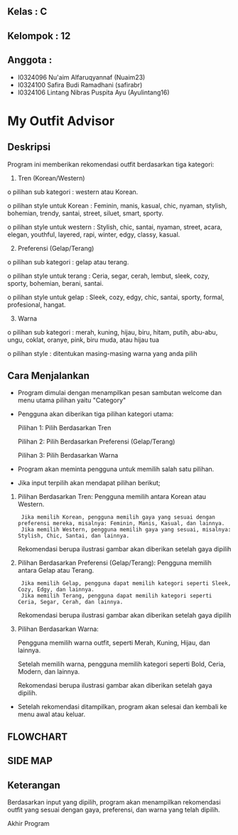 ## Kelas        : C
## Kelompok     : 12
## Anggota      :
- I0324096      Nu'aim Alfaruqyannaf        (Nuaim23)
- I0324100      Safira Budi Ramadhani       (safirabr)
- I0324106      Lintang Nibras Puspita Ayu  (Ayulintang16) 

# My Outfit Advisor

## Deskripsi

Program ini memberikan rekomendasi outfit berdasarkan tiga kategori:

1. Tren (Korean/Western)
   
o   pilihan sub kategori          : western atau Korean.

o   pilihan style untuk Korean    : Feminin, manis, kasual, chic, nyaman, stylish, bohemian, trendy, santai, street, siluet, smart, sporty.

o   pilihan style untuk western   : Stylish, chic, santai, nyaman, street, acara, elegan, youthful, layered, rapi, winter, edgy, classy, kasual.


2. Preferensi (Gelap/Terang)
   
o   pilihan sub kategori          : gelap atau terang.

o   pilihan style untuk terang    : Ceria, segar, cerah, lembut, sleek, cozy, sporty, bohemian, berani, santai.

o   pilihan style untuk gelap     : Sleek, cozy, edgy, chic, santai, sporty, formal, profesional, hangat.


3. Warna
   
o   pilihan sub kategori        : merah, kuning, hijau, biru, hitam, putih, abu-abu, ungu, coklat, oranye, pink, biru muda, atau hijau tua

o   pilihan style               : ditentukan masing-masing warna yang anda pilih


## Cara Menjalankan

- Program dimulai dengan menampilkan pesan sambutan welcome dan menu utama pilihan yaitu "Category"

- Pengguna akan diberikan tiga pilihan kategori utama:
  
    Pilihan 1: Pilih Berdasarkan Tren
  
    Pilihan 2: Pilih Berdasarkan Preferensi (Gelap/Terang)
  
    Pilihan 3: Pilih Berdasarkan Warna
  
- Program akan meminta pengguna untuk memilih salah satu pilihan.
- Jika input terpilih akan mendapat pilihan berikut;
  
1. Pilihan Berdasarkan Tren:
    Pengguna memilih antara Korean atau Western.
   
        Jika memilih Korean, pengguna memilih gaya yang sesuai dengan preferensi mereka, misalnya: Feminin, Manis, Kasual, dan lainnya.
        Jika memilih Western, pengguna memilih gaya yang sesuai, misalnya: Stylish, Chic, Santai, dan lainnya.
   
    Rekomendasi berupa ilustrasi gambar akan diberikan setelah gaya dipilih

2. Pilihan Berdasarkan Preferensi (Gelap/Terang):
    Pengguna memilih antara Gelap atau Terang.
   
        Jika memilih Gelap, pengguna dapat memilih kategori seperti Sleek, Cozy, Edgy, dan lainnya.
        Jika memilih Terang, pengguna dapat memilih kategori seperti Ceria, Segar, Cerah, dan lainnya.
   
    Rekomendasi berupa ilustrasi gambar akan diberikan setelah gaya dipilih

3. Pilihan Berdasarkan Warna:
   
    Pengguna memilih warna outfit, seperti Merah, Kuning, Hijau, dan lainnya.
   
    Setelah memilih warna, pengguna memilih kategori seperti Bold, Ceria, Modern, dan lainnya.
   
    Rekomendasi berupa ilustrasi gambar akan diberikan setelah gaya dipilih.

   
- Setelah rekomendasi ditampilkan, program akan selesai dan kembali ke menu awal atau keluar.

## FLOWCHART

## SIDE MAP




## Keterangan
Berdasarkan input yang dipilih, program akan menampilkan rekomendasi outfit yang sesuai dengan gaya, preferensi, dan warna yang telah dipilih.

Akhir Program